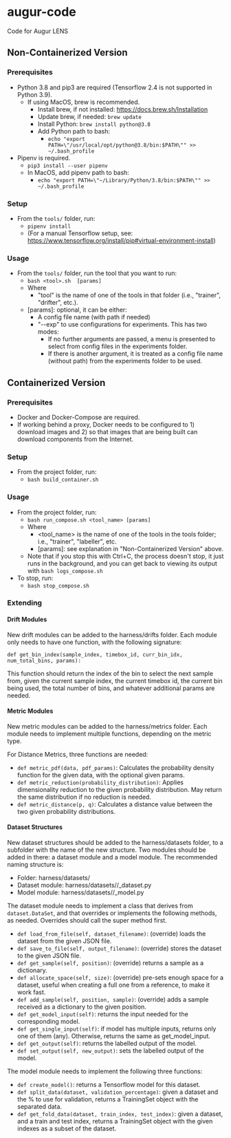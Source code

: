 # augur-code
Code for Augur LENS

## Non-Containerized Version
### Prerequisites
* Python 3.8 and pip3 are required (Tensorflow 2.4 is not supported in Python 3.9).
  * If using MacOS, brew is recommended.
    * Install brew, if not installed: https://docs.brew.sh/Installation
    * Update brew, if needed: `brew update`
    * Install Python: `brew install python@3.8`
    * Add Python path to bash:
      * `echo "export PATH=\"/usr/local/opt/python@3.8/bin:$PATH\"" >> ~/.bash_profile`
* Pipenv is required.
  * `pip3 install --user pipenv`
  * In MacOS, add pipenv path to bash:
    * `echo "export PATH=\"~/Library/Python/3.8/bin:$PATH\"" >> ~/.bash_profile`
    
### Setup
 * From the `tools/` folder, run:
    * `pipenv install`
    * (For a manual Tensorflow setup, see: https://www.tensorflow.org/install/pip#virtual-environment-install)

### Usage
  * From the `tools/` folder, run the tool that you want to run:
    * `bash <tool>.sh  [params]`
    * Where 
      * "tool" is the name of one of the tools in that folder (i.e., "trainer", "drifter", etc.).
     * [params]: optional, it can be either:
        * A config file name (with path if needed)
        * "--exp" to use configurations for experiments. This has two modes:
            * If no further arguments are passed, a menu is presented to select from config files in the experiments folder.
            * If there is another argument, it is treated as a config file name (without path) from the experiments folder to be used.

## Containerized Version
### Prerequisites
* Docker and Docker-Compose are required.
* If working behind a proxy, Docker needs to be configured to 1) download images and 2) so that images that are being built can download components from the Internet.

### Setup
* From the project folder, run:
  * `bash build_container.sh`

### Usage
* From the project folder, run:
  * `bash run_compose.sh <tool_name> [params]`
  * Where 
    * <tool_name> is the name of one of the tools in the tools folder; i.e., "trainer", "labeller", etc.
    * [params]: see explanation in "Non-Containerized Version" above.  
  * Note that if you stop this with Ctrl+C, the process doesn't stop, it just runs in the background, and you can get back to viewing its output with `bash logs_compose.sh` 
* To stop, run:
  * `bash stop_compose.sh`

### Extending
#### Drift Modules
New drift modules can be added to the harness/drifts folder. Each module only needs to have one function, with the following signature:

`def get_bin_index(sample_index, timebox_id, curr_bin_idx, num_total_bins, params):`

This function should return the index of the bin to select the next sample from, given the current sample index, the current timebox id, the current bin being used, the total number of bins, and whatever additional params are needed.

#### Metric Modules
New metric modules can be added to the harness/metrics folder. Each module needs to implement multiple functions, depending on the metric type.

For Distance Metrics, three functions are needed:

 - `def metric_pdf(data, pdf_params)`: Calculates the probability density function for the given data, with the optional given params.
 - `def metric_reduction(probability_distribution)`: Applies dimensionality reduction to the given probability distribution. May return the same distribution if no reduction is needed.
 - `def metric_distance(p, q)`: Calculates a distance value between the two given probability distributions.

#### Dataset Structures
New dataset structures should be added to the harness/datasets folder, to a subfolder with the name of the new structure. Two modules should be added in there: a dataset module and a model module. The recommended naming structure is:

 - Folder: harness/datasets/<datasetname>
 - Dataset module: harness/datasets/<datasetname>/<datasetname>_dataset.py
 - Model module: harness/datasets/<datasetname>/<datasetname>_model.py

The dataset module needs to implement a class that derives from `dataset.DataSet`, and that overrides or implements the following methods, as needed. Overrides should call the super method first.
 - `def load_from_file(self, dataset_filename)`: (override) loads the dataset from the given JSON file.
 - `def save_to_file(self, output_filename)`: (override) stores the dataset to the given JSON file.
 - `def get_sample(self, position)`: (override) returns a sample as a dictionary.
 - `def allocate_space(self, size)`: (override) pre-sets enough space for a dataset, useful when creating a full one from a reference, to make it work fast.  
 - `def add_sample(self, position, sample)`: (override) adds a sample received as a dictionary to the given position.
 - `def get_model_input(self)`: returns the input needed for the corresponding model.
 - `def get_single_input(self)`: if model has multiple inputs, returns only one of them (any). Otherwise, returns the same as get_model_input.
 - `def get_output(self)`: returns the labelled output of the model.
 - `def set_output(self, new_output)`: sets the labelled output of the model.

The model module needs to implement the following three functions:
 - `def create_model()`: returns a Tensorflow model for this dataset.
 - `def split_data(dataset, validation_percentage)`: given a dataset and the % to use for validation, returns a TrainingSet object with the separated data.
 - `def get_fold_data(dataset, train_index, test_index)`: given a dataset, and a train and test index, returns a TrainingSet object with the given indexes as a subset of the dataset.
